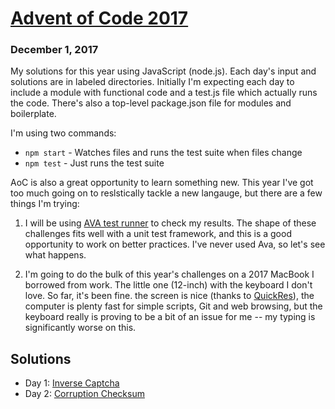 # [Advent of Code 2017][aoc2017] 

### December 1, 2017

My solutions for this year using JavaScript (node.js). Each day's input and solutions are in labeled directories. Initially I'm expecting each day to include a module with functional code and a test.js file which actually runs the code. There's also a top-level package.json file for modules and boilerplate. 

I'm using two commands: 

* `npm start` - Watches files and runs the test suite when files change
* `npm test` - Just runs the test suite

AoC is also a great opportunity to learn something new. This year I've got too much going on to reslstically tackle a new langauge, but there are a few things I'm trying:

1. I will be using [AVA test runner][ava] to check my results. The shape of these challenges fits well with a unit test framework, and this is a good opportunity to work on better practices. I've never used Ava, so let's see what happens. 

2. I'm going to do the bulk of this year's challenges on a 2017 MacBook I borrowed from work. The little one (12-inch) with the keyboard I don't love. So far, it's been fine. the screen is nice (thanks to [QuickRes][]), the computer is plenty fast for simple scripts, Git and web browsing, but the keyboard really is proving to be a bit of an issue for me -- my typing is significantly worse on this.  

## Solutions

* Day 1: [Inverse Captcha](tree/master/day01)
* Day 2: [Corruption Checksum](tree/master/day02)

[aoc2017]: http://adventofcode.com/
[ava]: https://github.com/avajs/ava
[quickres]: https://www.thnkdev.com/QuickRes/
